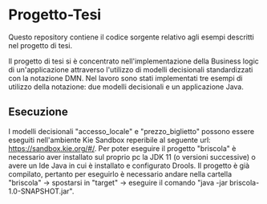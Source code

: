 # Progetto-Tesi
Questo repository contiene il codice sorgente relativo agli esempi descritti nel progetto di tesi.

Il progetto di tesi si è concentrato nell'implementazione della Business logic di un'applicazione attraverso l'utilizzo di modelli decisionali standardizzati con la notazione DMN.
Nel lavoro sono stati implementati tre esempi di utilizzo della notazione: due modelli decisionali e un applicazione Java.

## Esecuzione
I modelli decisionali "accesso_locale" e "prezzo_biglietto" possono essere eseguiti nell'ambiente Kie Sandbox reperibile al seguente url: https://sandbox.kie.org/#/.
Per poter eseguire il progetto "briscola" è necessario aver installato sul proprio pc la JDK 11 (o versioni successive) o avere un Ide Java in cui è installato e configurato Drools. Il progetto è già compilato, pertanto per eseguirlo è necessario andare nella cartella "briscola" -> spostarsi in "target" -> eseguire il comando "java -jar briscola-1.0-SNAPSHOT.jar".
